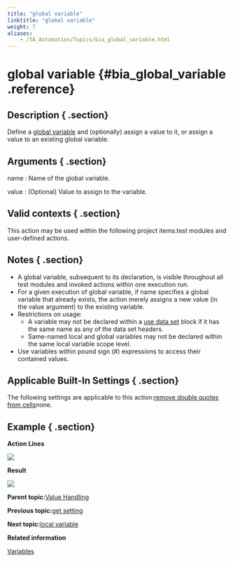 ```yaml
--- 
title: "global variable"
linktitle: "global variable"
weight: 7
aliases: 
    - /TA_Automation/Topics/bia_global_variable.html
---
```

# global variable {#bia_global_variable .reference}

## Description { .section}

Define a [global variable](The_test_language_variables.html) and \(optionally\) assign a value to it, or assign a value to an existing global variable.

## Arguments { .section}

name
:   Name of the global variable.

value
:   \(Optional\) Value to assign to the variable.

## Valid contexts { .section}

This action may be used within the following project items:test modules and user-defined actions.

## Notes { .section}

-   A global variable, subsequent to its declaration, is visible throughout all test modules and invoked actions within one execution run.
-   For a given execution of global variable, if name specifies a global variable that already exists, the action merely assigns a new value \(in the value argument\) to the existing variable.
-   Restrictions on usage:
    -   A variable may not be declared within a [use data set](bia_use_data_set.html) block if it has the same name as any of the data set headers.
    -   Same-named local and global variables may not be declared within the same local variable scope level.
-   Use variables within pound sign \(\#\) expressions to access their contained values.

## Applicable Built-In Settings { .section}

The following settings are applicable to this action:[remove double quotes from cells](bis_remove_double_quotes_from_cells.html)none.

## Example { .section}

**Action Lines**

![](../Images/bia_global_variable_pgm.png)

**Result**

![](../Images/bia_global_variable_res.png)

**Parent topic:**[Value Handling](../../TA_Automation/Topics/bia_Value_handling.html)

**Previous topic:**[get setting](../../TA_Automation/Topics/bia_get_setting.html)

**Next topic:**[local variable](../../TA_Automation/Topics/bia_local_variable.html)

**Related information**  


[Variables](../../TA_Automation/Topics/The_test_language_variables.html)

